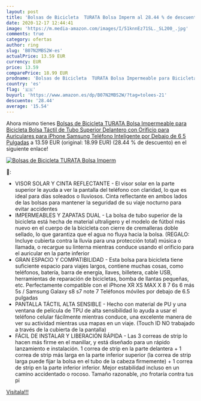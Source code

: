 ```yaml
---
layout: post
title: 'Bolsas de Bicicleta  TURATA Bolsa Imperm al 28.44 % de descuento'
date: 2020-12-17 12:44:41
image: 'https://m.media-amazon.com/images/I/51knnEz71SL._SL200_.jpg'
comments: true
category: ofertas
author: ring
slug: 'B07N2MBS2W-es'
actualPrice: 13.59 EUR
currency: EUR
price: 13.59
comparePrice: 18.99 EUR
prodname: 'Bolsas de Bicicleta  TURATA Bolsa Impermeable para Bicicleta  Bolsa Táctil de Tubo Superior Delantero con Orificio para Auriculares para iPhone Samsung Teléfono Inteligente por Debajo de 6 5 Pulgadas'
country: 'es'
flag: '🇪🇸'
buyurl: 'https://www.amazon.es/dp/B07N2MBS2W/?tag=tolees-21'
descuento: '28.44'
average: '15.54'
---
```


Ahora mismo tienes [Bolsas de Bicicleta  TURATA Bolsa Impermeable para Bicicleta  Bolsa Táctil de Tubo Superior Delantero con Orificio para Auriculares para iPhone Samsung Teléfono Inteligente por Debajo de 6 5 Pulgadas](https://www.amazon.es/dp/B07N2MBS2W/?tag=tolees-21) a 13.59 EUR (original: 18.99 EUR) (28.44 %  de descuento) en el siguiente enlace!

[![Bolsas de Bicicleta  TURATA Bolsa Imperm](https://m.media-amazon.com/images/I/51knnEz71SL._SL200_.jpg)](https://www.amazon.es/dp/B07N2MBS2W/?tag=tolees-21)

🔎:

- VISOR SOLAR Y CINTA REFLECTANTE - El visor solar en la parte superior le ayuda a ver la pantalla del teléfono con claridad, lo que es ideal para días soleados o lluviosos. Cinta reflectante en ambos lados de las bolsas para mantener la seguridad de su viaje nocturno para evitar accidentes
- IMPERMEABLES Y ZAPATAS DUAL - La bolsa de tubo superior de la bicicleta está hecha de material ultraligero y el modelo de fútbol más nuevo en el cuerpo de la bicicleta con cierre de cremalleras doble sellado, lo que garantiza que el agua no fluya hacia la bolsa. (REGALO: Incluye cubierta contra la lluvia para una protección total) música o llamada, o recargue su linterna mientras conduce usando el orificio para el auricular en la parte inferior
- GRAN ESPACIO Y COMPATIBILIDAD - Esta bolsa para bicicleta tiene suficiente espacio para viajes largos, contiene muchas cosas, como teléfonos, batería, barra de energía, llaves, billetera, cable USB, herramientas de reparación de bicicletas, bomba de llantas pequeñas, etc. Perfectamente compatible con el iPhone XR XS MAX X 8 7 6s 6 más 5s / Samsung Galaxy s8 s7 note 7 Teléfonos móviles por debajo de 6.5 pulgadas
- PANTALLA TÁCTIL ALTA SENSIBLE - Hecho con material de PU y una ventana de película de TPU de alta sensibilidad lo ayuda a usar el teléfono celular fácilmente mientras conduce, una excelente manera de ver su actividad mientras usa mapas en un viaje. (Touch ID NO trabajado a través de la cubierta de la pantalla)
- FÁCIL DE INSTALAR Y LIBERACIÓN RÁPIDA - Las 3 correas de strip lo hacen más firme en el manillar, y está diseñado para un rápido lanzamiento e instalación. 1 correa de strip en la parte delantera + 1 correa de strip más larga en la parte inferior superior (la correa de strip larga puede fijar la bolsa en el tubo de la cabeza firmemente) + 1 correa de strip en la parte inferior inferior. Mejor estabilidad incluso en un camino accidentado o rocoso. Tamaño razonable, ¡no frotaría contra tus pi

[Visítala!!!](https://www.amazon.es/dp/B07N2MBS2W/?tag=tolees-21)
